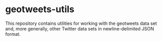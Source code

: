 # geotweets-utils
This repository contains utilities for working with the geotweets data set and,
more generally, other Twitter data sets in newline-delimited JSON format.
